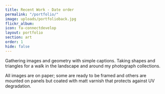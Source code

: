 ```yaml
---
title: Recent Work - Date order
permalink: "/portfolio/"
image: uploads/portfolioback.jpg
flickr_album:
icon: fa-connectdevelop
layout: portfolio
section: art
order: 1
hide: false
---
```

Gathering images and geometry with simple captions. Taking shapes and triangles for a walk in the landscape and around my photograph collections.

All images are on paper; some are ready to be framed and others are mounted on panels but coated with matt varnish that protects against UV degradation.
